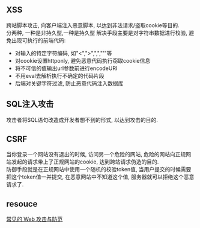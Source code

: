 ## XSS
跨站脚本攻击, 向客户端注入恶意脚本, 以达到非法请求/盗取cookie等目的.  
分两种, 一种是非持久型,一种是持久型
解决手段主要是对字符串数据进行校验, 避免出现可执行的前端代码:
* 对输入的特定字符编码, 如"<",">",",","'"等
* 对cookie设置httponly, 避免恶意代码执行窃取cookie信息
* 将不可信的值输出url参数前进行encodeURI
* 不用eval去解析执行不确定的代码片段
* 后端对关键字符过滤, 防止恶意代码注入数据库

## SQL注入攻击
攻击者将SQL语句改造成开发者想不到的形式, 以达到攻击的目的.  

## CSRF
当你登录一个网站没有退出的时候, 访问另一个危险的网站, 危险的网站向正规网站发起的请求带上了正规网站的cookie, 达到跨站请求伪造的目的.  
防御手段就是在正规网站中使用一个随机的校验token值, 当用户提交的时候需要把这个token值一并提交, 在恶意网站中不知道这个值, 服务器就可以拒绝这个恶意请求了.  


## resouce
[常见的 Web 攻击与防范](http://www.imooc.com/wiki/djangolesson/attackanddefense.html)
